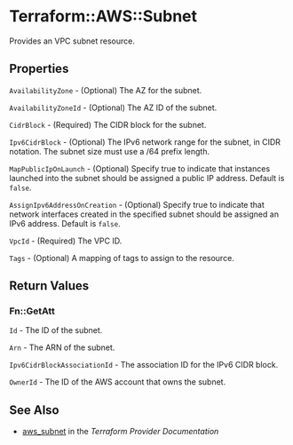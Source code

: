 # Terraform::AWS::Subnet

Provides an VPC subnet resource.

## Properties

`AvailabilityZone` - (Optional) The AZ for the subnet.

`AvailabilityZoneId` - (Optional) The AZ ID of the subnet.

`CidrBlock` - (Required) The CIDR block for the subnet.

`Ipv6CidrBlock` - (Optional) The IPv6 network range for the subnet, in CIDR notation. The subnet size must use a /64 prefix length.

`MapPublicIpOnLaunch` -  (Optional) Specify true to indicate that instances launched into the subnet should be assigned a public IP address. Default is `false`.

`AssignIpv6AddressOnCreation` - (Optional) Specify true to indicate that network interfaces created in the specified subnet should be assigned an IPv6 address. Default is `false`.

`VpcId` - (Required) The VPC ID.

`Tags` - (Optional) A mapping of tags to assign to the resource.


## Return Values

### Fn::GetAtt

`Id` - The ID of the subnet.

`Arn` - The ARN of the subnet.

`Ipv6CidrBlockAssociationId` - The association ID for the IPv6 CIDR block.

`OwnerId` - The ID of the AWS account that owns the subnet.

## See Also

* [aws_subnet](https://www.terraform.io/docs/providers/aws/r/subnet.html) in the _Terraform Provider Documentation_